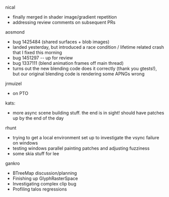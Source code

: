 nical
* finally merged in shader image/gradient repetition
* addressing review comments on subsequent PRs

aosmond
* bug 1425484 (shared surfaces + blob images)
* landed yesterday, but introduced a race condition / lifetime related crash that I fixed this morning
* bug 1451297 -- up for review
* bug 1337111 (blend animation frames off main thread)
* turns out the new blending code does it correctly (thank you gtests!), but our original blending code is rendering some APNGs wrong

jrmuizel
* on PTO

kats:
* more async scene building stuff. the end is in sight! should have patches up by the end of the day

rhunt
* trying to get a local environment set up to investigate the vsync failure on windows
* testing windows parallel painting patches and adjusting fuzziness
* some skia stuff for lee

gankro
* BTreeMap discussion/planning
* Finishing up GlyphRasterSpace
* Investigating complex clip bug
* Profiling talos regressions
